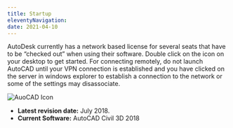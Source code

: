 ```yaml
---
title: Startup
eleventyNavigation:
date: 2021-04-10
---
```


AutoDesk currently has a network based license for several seats that have to be “checked out” when using their software. Double click on the icon on your desktop to get started. For connecting remotely, do not launch AutoCAD until your VPN connection is established and you have clicked on the server in windows explorer to establish a connection to the network or some of the settings may disassociate.

![AuoCAD Icon](/img/standards/image1.png)

- **Latest revision date:** July 2018.
- **Current Software:** AutoCAD Civil 3D 2018
